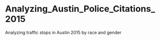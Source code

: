 # Analyzing_Austin_Police_Citations_2015
 Analyzing traffic stops in Austin 2015 by race and gender
